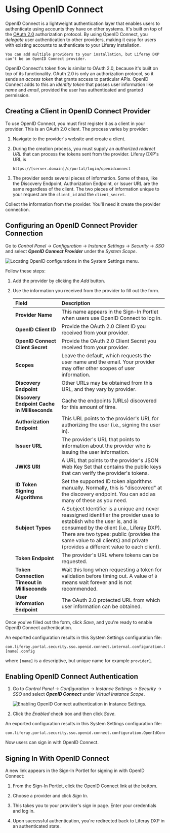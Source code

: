 # Using OpenID Connect

OpenID Connect is a lightweight authentication layer that enables users to authenticate using accounts they have on other systems. It's built on top of the [OAuth 2.0](../../../headless-delivery/using-oauth2/using-oauth2.md) authorization protocol. By using OpenID Connect, you *delegate* user authentication to other providers, making it easy for users with existing accounts to authenticate to your Liferay installation.

```{note}
You can add multiple providers to your installation, but Liferay DXP can't be an OpenID Connect provider.
```

OpenID Connect's token flow is similar to OAuth 2.0, because it's built on top of its functionality. OAuth 2.0 is only an authorization protocol, so it sends an *access token* that grants access to particular APIs. OpenID Connect adds to this an *identity token* that passes user information like _name_ and _email_, provided the user has authenticated and granted permission.

## Creating a Client in OpenID Connect Provider

To use OpenID Connect, you must first register it as a client in your provider. This is an OAuth 2.0 client. The process varies by provider:

1. Navigate to the provider's website and create a client.

1. During the creation process, you must supply an *authorized redirect URL* that can process the tokens sent from the provider. Liferay DXP's URL is

    ```
    https://[server.domain]/c/portal/login/openidconnect
    ```

1. The provider sends several pieces of information. Some of these, like the Discovery Endpoint, Authorization Endpoint, or Issuer URL are the same regardless of the client. The two pieces of information unique to your request are the `client_id` and the `client_secret`.

Collect the information from the provider. You'll need it create the provider connection.

## Configuring an OpenID Connect Provider Connection

Go to *Control Panel* &rarr; *Configuration* &rarr; *Instance Settings* &rarr; *Security* &rarr; *SSO* and select ***OpenID Connect Provider*** under the *System Scope*.

![Locating OpenID configurations in the System Settings menu.](using-openid-connect/images/01.png)

Follow these steps:

1. Add the provider by clicking the *Add* button.

1. Use the information you received from the provider to fill out the form.

   | Field | Description |
   | :--- | :--- |
   | **Provider Name** | This name appears in the Sign-In Portlet when users use OpenID Connect to log in. |
   | **OpenID Client ID** | Provide the OAuth 2.0 Client ID you received from your provider. |
   | **OpenID Connect Client Secret** | Provide the OAuth 2.0 Client Secret you received from your provider. |
   | **Scopes** | Leave the default, which requests the user name and the email. Your provider may offer other scopes of user information. |
   | **Discovery Endpoint** | Other URLs may be obtained from this URL, and they vary by provider. |
   | **Discovery Endpoint Cache in Milliseconds** | Cache the endpoints (URLs) discovered for this amount of time. |
   | **Authorization Endpoint** | This URL points to the provider's URL for authorizing the user (i.e., signing the user in). |
   | **Issuer URL** | The provider's URL that points to information about the provider who is issuing the user information. |
   | **JWKS URI** | A URL that points to the provider's JSON Web Key Set that contains the public keys that can verify the provider's tokens. |
   | **ID Token Signing Algorithms** | Set the supported ID token algorithms manually. Normally, this is "discovered" at the discovery endpoint. You can add as many of these as you need. |
   | **Subject Types** | A Subject Identifier is a unique and never reassigned identifier the provider uses to establish who the user is, and is consumed by the client (i.e., Liferay DXP). There are two types: public (provides the same value to all clients) and private (provides a different value to each client). |
   | **Token Endpoint** | The provider's URL where tokens can be requested. |
   | **Token Connection Timeout in Milliseconds** | Wait this long when requesting a token for validation before timing out. A value of `0` means wait forever and is not recommended. |
   | **User Information Endpoint** | The OAuth 2.0 protected URL from which user information can be obtained. |

Once you've filled out the form, click *Save*, and you're ready to enable OpenID Connect authentication.

An exported configuration results in this System Settings configuration file:

```
com.liferay.portal.security.sso.openid.connect.internal.configuration.OpenIdConnectProviderConfiguration-[name].config
```

where `[name]` is a descriptive, but unique name for example `provider1`.

## Enabling OpenID Connect Authentication

1. Go to *Control Panel* &rarr; *Configuration* &rarr; *Instance Settings* &rarr; *Security* &rarr; *SSO* and select ***OpenID Connect*** under *Virtual Instance Scope*.

    ![Enabling OpenID Connect authentication in Instance Settings.](using-openid-connect/images/02.png)

1. Click the *Enabled* check box and then click *Save*.

An exported configuration results in this System Settings configuration file:

```
com.liferay.portal.security.sso.openid.connect.configuration.OpenIdConnectConfiguration.config
```

Now users can sign in with OpenID Connect.

## Signing In With OpenID Connect

A new link appears in the Sign-In Portlet for signing in with OpenID Connect:

1. From the Sign-In Portlet, click the OpenID Connect link at the bottom.

1. Choose a provider and click *Sign In*.

1. This takes you to your provider's sign in page. Enter your credentials and log in.

1. Upon successful authentication, you're redirected back to Liferay DXP in an authenticated state.